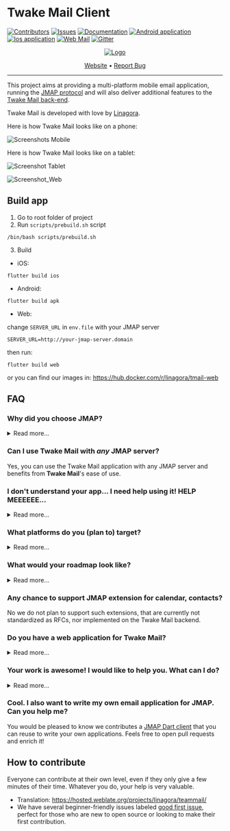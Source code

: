 # Twake Mail Client

[![Contributors](https://img.shields.io/github/contributors/linagora/tmail-flutter?label=Contributors
)](
  https://github.com/linagora/tmail-flutter/graphs/contributors
)
[![Issues](https://img.shields.io/github/issues/linagora/tmail-flutter?label=Issues
)](https://github.com/linagora/tmail-flutter/issues)
[![Documentation](https://img.shields.io/badge/Documentation-green.svg)](docs)
[![Android application](https://img.shields.io/badge/App-Android-blue.svg)](https://play.google.com/store/apps/dev?id=8845244706987756601)
[![Ios application](https://img.shields.io/badge/App-iOS-red.svg)](https://apps.apple.com/gr/developer/linagora/id1110867042)
[![Web Mail](https://img.shields.io/badge/Images-docker-blue.svg)](https://hub.docker.com/r/linagora/tmail-web)
[![Gitter](https://badges.gitter.im/linagora/team-mail.svg)](https://gitter.im/linagora/team-mail?utm_source=badge&utm_medium=badge&utm_campaign=pr-badge)

<p align="center">
  <a href="https://github.com/linagora/twake-mail">
   <img src="https://github.com/artembru/tmail-flutter/assets/146178981/c00629de-cfc3-4b7b-9560-9ac8e64fa91c" alt="Logo">
  </a>






   <p align="center">
    <a href="https://twake-mail.com">Website</a>
    •
    <a href="https://github.com/linagora/tmail-flutter/issues">Report Bug</a>
  </p>
</p>

---

  

This project aims at providing a multi-platform mobile email application, running the [JMAP protocol](https://jmap.io/) and will also deliver additional 
features to the [Twake Mail back-end](https://github.com/linagora/tmail-backend).

Twake Mail is developed with love by [Linagora](https://linagora.com).

Here is how Twake Mail looks like on a phone:

![Screenshots Mobile](https://user-images.githubusercontent.com/6462404/169979675-85893fa4-325a-426b-a1a8-0751a585954a.png)


Here is how Twake Mail looks like on a tablet:

![Screenshot Tablet](https://user-images.githubusercontent.com/6462404/169980415-513fb58c-004e-4946-a4dd-179b49c65470.png)


![Screenshot_Web](https://user-images.githubusercontent.com/6462404/202659097-1163a4f4-e9bd-47eb-b8ac-9226cd963ea6.png)

## Build app
1. Go to root folder of project
2. Run `scripts/prebuild.sh` script
```
/bin/bash scripts/prebuild.sh
```
3. Build
+ iOS:
```
flutter build ios 
```

+ Android:
```
flutter build apk
```

+ Web:

change `SERVER_URL` in `env.file` with your JMAP server
```
SERVER_URL=http://your-jmap-server.domain
```
then run: 
```
flutter build web
```
or you can find our images in: https://hub.docker.com/r/linagora/tmail-web

## FAQ

### **Why did you choose JMAP?**

<details>
  <summary>Read more...</summary>
That is a good question! **IMAP** is THE ubiquitous protocol people use to read their emails, THE norm.

Yet **IMAP** had been designed in another age, which resulted in a chatty patchwork of extensions. **IMAP** lacks decent synchronization primitives to address real-time challenges modern mobile fleet requires, it consumes a lot of bandwidth, requires a lot of round trips which means high latency.

We are not alone to say this! Big players of the field started their own [proprietary](https://developers.google.com/gmail/api) [protocols](https://docs.microsoft.com/en-us/exchange/clients/exchange-activesync/exchange-activesync?view=exchserver-2019) to address IMAP flaws, and inter-operable standard was yet to be found...

This, is where **[JMAP](https://jmap.io/)** comes to play! **JMAP** builds on decades of experience, and beautifully addresses these challenges using `HTTP` and `JSON` standards. Not only does it make applications easier to develop, we also strongly believes it results in an improved experience for the end user.
</details>

### **Can I use Twake Mail with *any* JMAP server?**

Yes, you can use the Twake Mail application with any JMAP server and benefits from **Twake Mail**'s ease of use.

### **I don't understand your app... I need help using it! HELP MEEEEEE...**

<details>
  <summary>Read more...</summary>
Don't worry, we are here!

We plan on writing a user documentation, helping you navigating around the application, and detailing the few configurations you have to perform.

If what you are looking for is not in the *user guide* then ask us directly in the [issues](https://github.com/linagora/tmail-flutter/issues) first, we would be glad to help. But also glad to improve our documentation and maybe tweak slightly our UI (user interface).
</details>

### **What platforms do you (plan to) target?**

<details>
  <summary>Read more...</summary>
First, we target Android, iOS mobiles. We also take care of tablets and large rendering space early on in the development process.

Then, we plan on introducing a desktop application.

This versatility is enabled by the use of the [Flutter framework](https://flutter.dev/).
</details>

### **What would your roadmap look like?**

<details>
  <summary>Read more...</summary>
Now that we plan having a simple JMAP email client supporting Android, IOS, and a webmail, we are working on some extra features on top of the TeamMail backend, including:

 - Better filters, with more actions, and combining conditions
 - Restoring deleted messages
 - Delegating full access to others for instance your security
 - Labels for better sorting your emails across folders
 - Automated actions: archiving, emptying your trash, your spam folders
 - Running filters against a folder
 - Attachment thumbnails

We are also planning active work on drag and drops and other user experience / productivity enhancements.

We do not currently plan working on desktop applications, on websockets for push on top of TeamMail web but such contributions would be appreciated. We also 
welcome feedback and pull requests regarding Team-Mail portability (running TeamMail on top of third party mail servers).

First, we plan to write a simple, multi-platform JMAP email client. This includes reading your mails and mailboxes, managing them, sending emails, searching your emails. 
This will likely keep us busy by the end of 2021.

Then, we have plan for multiple features including:

  - Support for Twake Mail encrypted mailbox (GPG)
  - Interactions with some other software from [Linagora](https://linagora.com) including:
      - Sending attachments via [TDrive](https://github.com/linagora/TDrive) file sharing platform.
      - Transferring some attachments you received to [TDrive](https://github.com/linagora/TDrive) file sharing platform.
      - Discussing some emails you received via [Twake](https://twake.app/en/) chat.
</details>

### **Any chance to support JMAP extension for calendar, contacts?**

No we do not plan to support such extensions, that are currently not standardized as RFCs, nor implemented on the Twake Mail backend.

### **Do you have a web application for Twake Mail?**

<details>
  <summary>Read more...</summary>
  Yes! It is still in early development but we do have one. It's easy for you to use locally, as you can just build a Docker
  image locally from the sources of this repository, or even use our official Docker image `linagora/tmail-web`.

  The web-app needs to include an environment file though (here you can see the dummy `env.file` at the root of the project),
  with a `SERVER_URL` parameter, so it knows to which backend it needs to connect to.

  For this to run it locally for example, 2 ways:

  #### Edit the environment file before the build

  Edit the `env.file` by replacing the default value of `SERVER_URL` to the one pointing to your JMAP backend server.
  Then build your docker image:

  ```bash
  docker build -t tmail-web:latest .
  ```

  Then you can just simply run your web-app like this:

  ```bash
  docker run -d -ti -p 8080:80 --name web tmail-web:latest
  ```

  Then go to http://localhost:8080 and you should be able to login against your JMAP backend using the Twake Mail web-app.

  #### Mount an environment file when running the container

  You can use our official image `linagora/tmail-web` or just build the docker image locally without any prior changes:

  ```bash
  docker build -t tmail-web:latest .
  ```

  From then, create at the root of the project an environment file (like `env.dev.file`) where you put the `SERVER_URL`
  you want to connect to. Then, to mount it and override the default one while running the container:

  ```bash
  docker run -d -ti -p 8080:80 --mount type=bind,source="$(pwd)"/env.dev.file,target=/usr/share/nginx/html/assets/env.file --name web tmail-web:latest
  ```

  Then go to http://localhost:8080 and you should be able to login against your JMAP backend using the TMail web-app.

  #### Using the docker-compose file

  We also include a [docker-compose.yaml](docker-compose.yaml) file so you can get a testing environment up quickly. This use our [tmail-backend](https://hub.docker.com/r/linagora/tmail-backend) image for the JMAP server.

  Here are the steps to setup:

  1. Generate JWT keys for `tmail-backend`:
  ```bash
  openssl genpkey -algorithm rsa -pkeyopt rsa_keygen_bits:4096 -out jwt_privatekey
  openssl rsa -in jwt_privatekey -pubout -out jwt_publickey
  ```
  2. Edit the `env.file` and set `SERVER_URL` to `http://localhost/` (with the trailing slash)
  3. Run `docker compose up -d` to bring up both the frontend and the backend.
  4. Run `docker compose exec tmail-backend /root/provisioning/provisioning.sh` to provision some demo accounts (you don't have to let it run all the way).
  5. The TMail web-app should be available at `http://localhost:8080`. The credentials for demo accounts are:
  ```
  User: alice@localhost
  Password: aliceSecret

  User: bob@localhost
  Password: bobSecret

  User: empty@localhost
  Password: emptrySecret
  ```
  
  #### More configurations for Twake Mail web
  
    - [Enable and customize the Application grid](docs/configuration/app_grid_configuration.md)
    - [Change logos](docs/configuration/tmail-web-logo.md)

</details>

### **Your work is awesome! I would like to help you. What can I do?**

<details>
  <summary>Read more...</summary>
Thanks for the enthusiasm!

There are many ways to help us, and amongst them:

   - **Spread the word**: Tell people you like **Twake Mail**, on social medias, via blog posts etc... 
   - **Give us feedbacks**... It's hard to make all good decisions from the first time. It is very likely we can benefit from *your* experience. Did you encountered annoying bugs? Do you think we can better arrange the layout? Do you think we are missing some features critical to you? Tell us in the [issues](https://github.com/linagora/tmail-flutter/issues).
 - I can code! **I wanna help ;-)**. Wow thanks! Let's discuss your project together in the [issues](https://github.com/linagora/tmail-flutter/issues) to get you on track!
</details>
 
 ### **Cool. I also want to write my own email application for JMAP. Can you help me?**
 
You would be pleased to know we contributes a [JMAP Dart client](https://github.com/linagora/jmap-dart-client) that you can reuse to write your own applications. Feels free to open pull requests and enrich it!

## How to contribute
Everyone can contribute at their own level, even if they only give a few minutes of their time. Whatever you do, your help is very valuable.
- Translation: https://hosted.weblate.org/projects/linagora/teammail/
- We have several beginner-friendly issues labeled [good first issue](https://github.com/linagora/tmail-flutter/issues?q=is%3Aissue+is%3Aopen+label%3A%22good+first+issue%22), perfect for those who are new to open source or looking to make their first contribution.

